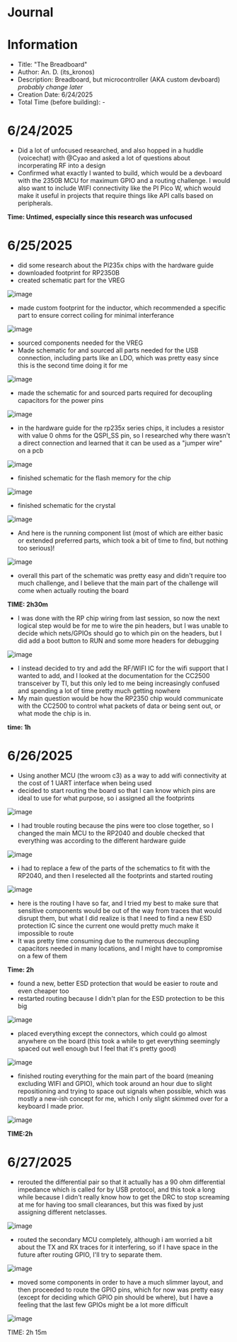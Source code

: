 # Journal

# Information
- Title: "The Breadboard"
- Author: An. D. (its_kronos)
- Description: Breadboard, but microcontroller (AKA custom devboard) *probably change later*
- Creation Date: 6/24/2025
- Total Time (before building): - 

# 6/24/2025

- Did a lot of unfocused researched, and also hopped in a huddle (voicechat) with @Cyao and asked a lot of questions about incorperating RF into a design
- Confirmed what exactly I wanted to build, which would be a devboard with the 2350B MCU for maximum GPIO and a routing challenge. I would also want to include WIFI connectivity like the PI Pico W, which would make it useful in projects that require things like API calls based on peripherals.

**Time: Untimed, especially since this research was unfocused**

# 6/25/2025

* did some research about the PI235x chips with the hardware guide
* downloaded footprint for RP2350B
* created schematic part for the VREG

![image](https://github.com/user-attachments/assets/2da23498-85c1-4c00-875b-4e9df5356662)


* made custom footprint for the inductor, which recommended a specific part to ensure correct coiling for minimal interferance

![image](https://github.com/user-attachments/assets/ef40a38a-5f6b-4a9a-96e1-944912b26bc9)


* sourced components needed for the VREG
* Made schematic for and sourced all parts needed for the USB connection, including parts like an LDO, which was pretty easy since this is the second time doing it for me

![image](https://github.com/user-attachments/assets/d1e8e4bb-9f0f-4053-9510-2f34f432481e)


* made the schematic for and sourced parts required for decoupling capacitors for the power pins

![image](https://github.com/user-attachments/assets/61debbe0-ebfb-4067-b006-c1bbf4b9f808)


* in the hardware guide for the rp235x series chips, it includes a resistor with value 0 ohms for the QSPI_SS pin, so I researched why there wasn't a direct connection and learned that it can be used as a "jumper wire" on a pcb

![image](https://github.com/user-attachments/assets/1b900ae6-95dd-4f24-a72c-8a1fba96c165)

* finished schematic for the flash memory for the chip

![image](https://github.com/user-attachments/assets/d81e52d5-0797-4207-80ed-3a545993abe8)


* finished schematic for the crystal

![image](https://github.com/user-attachments/assets/c8072dcb-63ff-4bae-b3fc-23d0c1280476)


- And here is the running component list (most of which are either basic or extended preferred parts, which took a bit of time to find, but nothing too serious)!

![image](https://github.com/user-attachments/assets/902b7856-4243-45de-bd03-334c5ceb2df2)


- overall this part of the schematic was pretty easy and didn't require too much challenge, and I believe that the main part of the challenge will come when actually routing the board

**TIME: 2h30m**

* I was done with the RP chip wiring from last session, so now the next logical step would be for me to wire the pin headers, but I was unable to decide which nets/GPIOs should go to which pin on the headers, but I did add a boot button to RUN and some more headers for debugging

![image](https://github.com/user-attachments/assets/944420b2-67c0-4f00-bf80-fd934d120c2c)

* I instead decided to try and add the RF/WIFI IC for the wifi support that I wanted to add, and I looked at the documentation for the CC2500 transceiver by TI, but this only led to me being increasingly confused and spending a lot of time pretty much getting nowhere
* My main question would be how the RP2350 chip would communicate with the CC2500 to control what packets of data or being sent out, or what mode the chip is in.


**time: 1h**

# 6/26/2025

* Using another MCU (the wroom c3) as a way to add wifi connectivity at the cost of 1 UART interface when being used
* decided to start routing the board so that I can know which pins are ideal to use for what purpose, so i assigned all the footprints

![image](https://github.com/user-attachments/assets/9298c907-adc1-4508-9a1d-cd949ea0405e)


* I had trouble routing because the pins were too close together, so I changed the main MCU to the RP2040 and double checked that everything was according to the different hardware guide

![image](https://github.com/user-attachments/assets/3628c8ea-95b3-43e8-b645-53cbb77f72dc)


* i had to replace a few of the parts of the schematics to fit with the RP2040, and then I reselected all the footprints and started routing

![image](https://github.com/user-attachments/assets/22a9316c-8716-49b5-8ddf-000d00cae4c3)


* here is the routing I have so far, and I tried my best to make sure that sensitive components would be out of the way from traces that would disrupt them, but what I did realize is that I need to find a new ESD protection IC since the current one would pretty much make it impossible to route
* It was pretty time consuming due to the numerous decoupling capacitors needed in many locations, and I might have to compromise on a few of them 


**Time: 2h**

* found a new, better ESD protection that would be easier to route and even cheaper too
* restarted routing because I didn't plan for the ESD protection to be this big

![image](https://github.com/user-attachments/assets/51310495-d62c-4185-be19-6e7bbe835603)


* placed everything except the connectors, which could go almost anywhere on the board (this took a while to get everything seemingly spaced out well enough but I feel that it's pretty good)

![image](https://github.com/user-attachments/assets/765502e2-df04-4da1-9bb2-a3c24e8a107c)


* finished routing everything for the main part of the board (meaning excluding WIFI and GPIO), which took around an hour due to slight repositioning and trying to space out signals when possible, which was mostly a new-ish concept for me, which I only slight skimmed over for a keyboard I made prior.

![image](https://github.com/user-attachments/assets/230ba348-8aa4-40d8-9ee5-b88bd68caf82)

**TIME:2h**

# 6/27/2025

* rerouted the differential pair so that it actually has a 90 ohm differential impedance which is called for by USB protocol, and this took a long while because I didn't really know how to get the DRC to stop screaming at me for having too small clearances, but this was fixed by just assigning different netclasses.

![image](https://github.com/user-attachments/assets/e25c85dc-2b6b-48a4-ae40-6c867b012729)


* routed the secondary MCU completely, although i am worried a bit about the TX and RX traces for it interfering, so if I have space in the future after routing GPIO, I'll try to separate them.

![image](https://github.com/user-attachments/assets/34b2d76f-e1e5-4499-862b-68d77f65f4e8)


* moved some components in order to have a much slimmer layout, and then proceeded to route the GPIO pins, which for now was pretty easy (except for deciding which GPIO pin should be where), but I have a feeling that the last few GPIOs might be a lot more difficult

![image](https://github.com/user-attachments/assets/546a7992-ba91-4d1e-a8ba-cae6113803da)



TIME: 2h 15m



